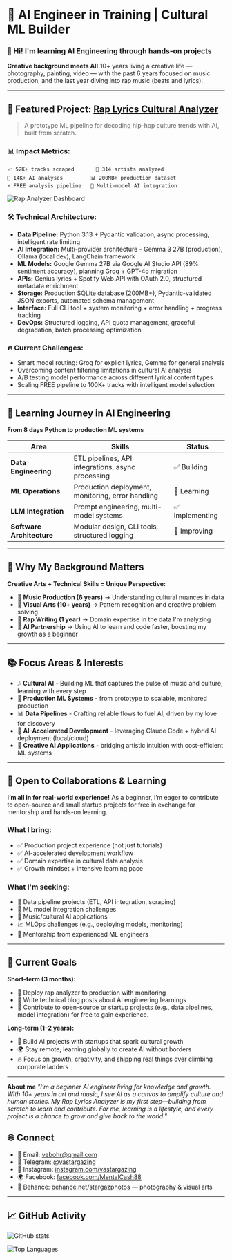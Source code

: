 # 🤖 AI Engineer in Training | Cultural ML Builder

### 👋 Hi! I'm learning AI Engineering through hands-on projects

**Creative background meets AI:** 10+ years living a creative life — photography, painting, video — with the past 6 years focused on music production, and the last year diving into rap music (beats and lyrics).

---

## 🎯 Featured Project: [Rap Lyrics Cultural Analyzer]([your-repo-link](https://github.com/Vastargazing/rap-scraper-project))

> A prototype ML pipeline for decoding hip-hop culture trends with AI, built from scratch.

### 📊 **Impact Metrics:**
```
📈 52K+ tracks scraped       🎵 314 artists analyzed
🤖 14K+ AI analyses         📊 200MB+ production dataset
⚡ FREE analysis pipeline   🎯 Multi-model AI integration

```
![Rap Analyzer Dashboard](https://github.com/user-attachments/assets/414ff89c-db9a-4712-a44f-b805702e6459)

 ### 🛠️ **Technical Architecture:**
- **Data Pipeline:** Python 3.13 + Pydantic validation, async processing, intelligent rate limiting
- **AI Integration:** Multi-provider architecture - Gemma 3 27B (production), Ollama (local dev), LangChain framework
- **ML Models:** Google Gemma 27B via Google AI Studio API (89% sentiment accuracy), planning Groq + GPT-4o migration
- **APIs:** Genius lyrics + Spotify Web API with OAuth 2.0, structured metadata enrichment
- **Storage:** Production SQLite database (200MB+), Pydantic-validated JSON exports, automated schema management
- **Interface:** Full CLI tool + system monitoring + error handling + progress tracking
- **DevOps:** Structured logging, API quota management, graceful degradation, batch processing optimization

### 🔥 **Current Challenges:**
- Smart model routing: Groq for explicit lyrics, Gemma for general analysis
- Overcoming content filtering limitations in cultural AI analysis
- A/B testing model performance across different lyrical content types
- Scaling FREE pipeline to 100K+ tracks with intelligent model selection

---

## 🚀 **Learning Journey in AI Engineering**

**From 8 days Python to production ML systems**

| Area | Skills | Status |
|------|--------|---------|
| **Data Engineering** | ETL pipelines, API integrations, async processing | ✅ Building |
| **ML Operations** | Production deployment, monitoring, error handling | 🔄 Learning |
| **LLM Integration** | Prompt engineering, multi-model systems | ✅ Implementing |
| **Software Architecture** | Modular design, CLI tools, structured logging | 🔄 Improving |

---

## 🎨 **Why My Background Matters**

**Creative Arts + Technical Skills = Unique Perspective:**

- 🎵 **Music Production (6 years)** → Understanding cultural nuances in data
- 🎨 **Visual Arts (10+ years)** → Pattern recognition and creative problem solving  
- 🎤 **Rap Writing (1 year)** → Domain expertise in the data I'm analyzing
- 🤖 **AI Partnership** → Using AI to learn and code faster, boosting my growth as a beginner

---

## 📚 **Focus Areas & Interests**

- 🎶 **Cultural AI** - Building ML that captures the pulse of music and culture, learning with every step
- 🔧 **Production ML Systems** - from prototype to scalable, monitored production  
- 📊 **Data Pipelines** - Crafting reliable flows to fuel AI, driven by my love for discovery
- 🚀 **AI-Accelerated Development** - leveraging Claude Code + hybrid AI deployment (local/cloud)
- 🎨 **Creative AI Applications** - bridging artistic intuition with cost-efficient ML systems

---

## 🤝 **Open to Collaborations & Learning**

**I’m all in for real-world experience!** As a beginner, I’m eager to contribute to open-source and small startup projects for free in exchange for mentorship and hands-on learning.

### **What I bring:**
- ✅ Production project experience (not just tutorials)
- ✅ AI-accelerated development workflow  
- ✅ Domain expertise in cultural data analysis
- ✅ Growth mindset + intensive learning pace

### **What I'm seeking:**
- 🎯 Data pipeline projects (ETL, API integration, scraping)
- 🤖 ML model integration challenges  
- 🎵 Music/cultural AI applications
- 📈 MLOps challenges (e.g., deploying models, monitoring)
- 🧠 Mentorship from experienced ML engineers

---

## 🌟 **Current Goals**

**Short-term (3 months):**
- 🚀 Deploy rap analyzer to production with monitoring
- 📝 Write technical blog posts about AI engineering learnings
- 🤝 Contribute to open-source or startup projects (e.g., data pipelines, model integration) for free to gain experience.

**Long-term (1–2 years):**

 - 🚀 Build AI projects with startups that spark cultural growth
 - 🌍 Stay remote, learning globally to create AI without borders
 - 🔥 Focus on growth, creativity, and shipping real things over climbing corporate ladders

---

**About me**
*"I’m a beginner AI engineer living for knowledge and growth. With 10+ years in art and music, I see AI as a canvas to amplify culture and human stories. My Rap Lyrics Analyzer is my first step—building from scratch to learn and contribute. For me, learning is a lifestyle, and every project is a chance to grow and give back to the world."*

## 🌐 Connect
- 📧 Email: vebohr@gmail.com  
- 💬 Telegram: [@vastargazing](https://t.me/vastargazing)  
- 📸 Instagram: [instagram.com/vastargazing](https://instagram.com/yourhandle)  
- 🌍 Facebook: [facebook.com/MentalCash88](https://facebook.com/yourhandle)  
- 🎨 Behance: [behance.net/stargazphotos](https://behance.net/yourhandle) — photography & visual arts

---
## 📈 **GitHub Activity**

![GitHub stats](https://github-readme-stats.vercel.app/api?username=Vastargazing&show_icons=true&theme=radical&count_private=true)

![Top Languages](https://github-readme-stats.vercel.app/api/top-langs/?username=Vastargazing&layout=compact&theme=radical)
